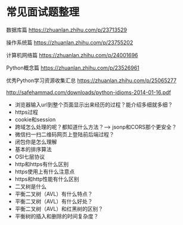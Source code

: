 # 常见面试题整理

数据库篇
https://zhuanlan.zhihu.com/p/23713529

操作系统篇
https://zhuanlan.zhihu.com/p/23755202


计算机网络篇
https://zhuanlan.zhihu.com/p/24001696

Python概念篇
https://zhuanlan.zhihu.com/p/23526961


优秀Python学习资源收集汇总
https://zhuanlan.zhihu.com/p/25065277

http://safehammad.com/downloads/python-idioms-2014-01-16.pdf


- 浏览器输入url到整个页面显示出来经历的过程？能介绍多细就多细？
- https过程
- cookie和session
- 跨域怎么处理的呢？都知道什么方法？--> jsonp和CORS那个更安全？
- 微信扫一扫二维码网页上登陆前后端过程？
- 闭包你是怎么理解
- 基本的排序算法
- OSI七层协议
- http和https有什么区别
- https使用上有什么注意点
- https和http性能有什么区别
- 二叉树是什么
- 平衡二叉树（AVL）有什么特点？
- 平衡二叉树（AVL）有什么好处？
- 平衡二叉树（AVL）和红黑树的区别？
- 平衡树的插入和删除的时间复杂度？





